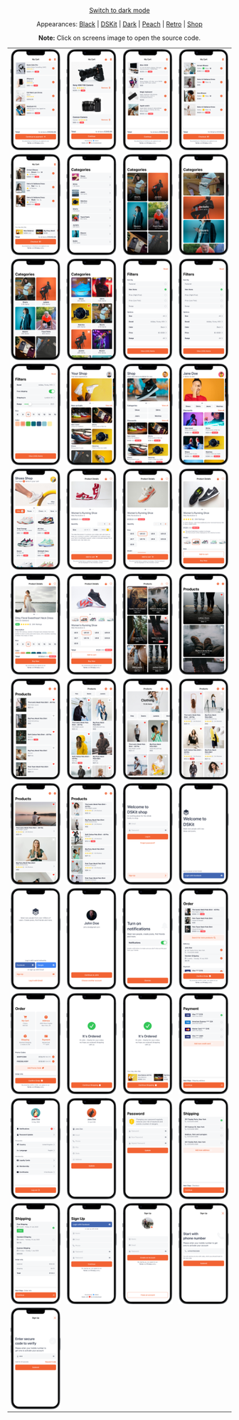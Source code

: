 <p align='center'><a href="ScreensGallery_Orange_dark.md">Switch to dark mode</a></p>
<p align='center'>Appearances:
<a href="ScreensGallery_Black_light.md">Black</a> | <a href="ScreensGallery_DSKit_light.md">DSKit</a> | <a href="ScreensGallery_Dark_light.md">Dark</a> | <a href="ScreensGallery_Peach_light.md">Peach</a> | <a href="ScreensGallery_Retro_light.md">Retro</a> | <a href="ScreensGallery_Shop_light.md">Shop</a>
</p>
<p align='center'><b>Note:</b> Click on screens image to open the source code.</p>
<table style="border-collapse: collapse; border: none;">
<tr>
<td><a href="DSKitExplorer/Screens/./CartScreen1.Orange_light.swift" target="_blank"><img src="Content/Screenshots/./CartScreen1.Orange_light_screenshot_framed.png" class="img-fluid rounded work-image" alt="CartScreen1.Orange_light_screenshot_framed.png"></a></td>
<td><a href="DSKitExplorer/Screens/./CartScreen2.Orange_light.swift" target="_blank"><img src="Content/Screenshots/./CartScreen2.Orange_light_screenshot_framed.png" class="img-fluid rounded work-image" alt="CartScreen2.Orange_light_screenshot_framed.png"></a></td>
<td><a href="DSKitExplorer/Screens/./CartScreen3.Orange_light.swift" target="_blank"><img src="Content/Screenshots/./CartScreen3.Orange_light_screenshot_framed.png" class="img-fluid rounded work-image" alt="CartScreen3.Orange_light_screenshot_framed.png"></a></td>
<td><a href="DSKitExplorer/Screens/./CartScreen4.Orange_light.swift" target="_blank"><img src="Content/Screenshots/./CartScreen4.Orange_light_screenshot_framed.png" class="img-fluid rounded work-image" alt="CartScreen4.Orange_light_screenshot_framed.png"></a></td>
</tr>
<tr>
<td><a href="DSKitExplorer/Screens/./CartScreen5.Orange_light.swift" target="_blank"><img src="Content/Screenshots/./CartScreen5.Orange_light_screenshot_framed.png" class="img-fluid rounded work-image" alt="CartScreen5.Orange_light_screenshot_framed.png"></a></td>
<td><a href="DSKitExplorer/Screens/./Categories1.Orange_light.swift" target="_blank"><img src="Content/Screenshots/./Categories1.Orange_light_screenshot_framed.png" class="img-fluid rounded work-image" alt="Categories1.Orange_light_screenshot_framed.png"></a></td>
<td><a href="DSKitExplorer/Screens/./Categories2.Orange_light.swift" target="_blank"><img src="Content/Screenshots/./Categories2.Orange_light_screenshot_framed.png" class="img-fluid rounded work-image" alt="Categories2.Orange_light_screenshot_framed.png"></a></td>
<td><a href="DSKitExplorer/Screens/./Categories3.Orange_light.swift" target="_blank"><img src="Content/Screenshots/./Categories3.Orange_light_screenshot_framed.png" class="img-fluid rounded work-image" alt="Categories3.Orange_light_screenshot_framed.png"></a></td>
</tr>
<tr>
<td><a href="DSKitExplorer/Screens/./Categories4.Orange_light.swift" target="_blank"><img src="Content/Screenshots/./Categories4.Orange_light_screenshot_framed.png" class="img-fluid rounded work-image" alt="Categories4.Orange_light_screenshot_framed.png"></a></td>
<td><a href="DSKitExplorer/Screens/./Categories5.Orange_light.swift" target="_blank"><img src="Content/Screenshots/./Categories5.Orange_light_screenshot_framed.png" class="img-fluid rounded work-image" alt="Categories5.Orange_light_screenshot_framed.png"></a></td>
<td><a href="DSKitExplorer/Screens/./Filters1.Orange_light.swift" target="_blank"><img src="Content/Screenshots/./Filters1.Orange_light_screenshot_framed.png" class="img-fluid rounded work-image" alt="Filters1.Orange_light_screenshot_framed.png"></a></td>
<td><a href="DSKitExplorer/Screens/./Filters2.Orange_light.swift" target="_blank"><img src="Content/Screenshots/./Filters2.Orange_light_screenshot_framed.png" class="img-fluid rounded work-image" alt="Filters2.Orange_light_screenshot_framed.png"></a></td>
</tr>
<tr>
<td><a href="DSKitExplorer/Screens/./Filters3.Orange_light.swift" target="_blank"><img src="Content/Screenshots/./Filters3.Orange_light_screenshot_framed.png" class="img-fluid rounded work-image" alt="Filters3.Orange_light_screenshot_framed.png"></a></td>
<td><a href="DSKitExplorer/Screens/./HomeScreen1.Orange_light.swift" target="_blank"><img src="Content/Screenshots/./HomeScreen1.Orange_light_screenshot_framed.png" class="img-fluid rounded work-image" alt="HomeScreen1.Orange_light_screenshot_framed.png"></a></td>
<td><a href="DSKitExplorer/Screens/./HomeScreen2.Orange_light.swift" target="_blank"><img src="Content/Screenshots/./HomeScreen2.Orange_light_screenshot_framed.png" class="img-fluid rounded work-image" alt="HomeScreen2.Orange_light_screenshot_framed.png"></a></td>
<td><a href="DSKitExplorer/Screens/./HomeScreen3.Orange_light.swift" target="_blank"><img src="Content/Screenshots/./HomeScreen3.Orange_light_screenshot_framed.png" class="img-fluid rounded work-image" alt="HomeScreen3.Orange_light_screenshot_framed.png"></a></td>
</tr>
<tr>
<td><a href="DSKitExplorer/Screens/./HomeScreen4.Orange_light.swift" target="_blank"><img src="Content/Screenshots/./HomeScreen4.Orange_light_screenshot_framed.png" class="img-fluid rounded work-image" alt="HomeScreen4.Orange_light_screenshot_framed.png"></a></td>
<td><a href="DSKitExplorer/Screens/./ItemDetails1.Orange_light.swift" target="_blank"><img src="Content/Screenshots/./ItemDetails1.Orange_light_screenshot_framed.png" class="img-fluid rounded work-image" alt="ItemDetails1.Orange_light_screenshot_framed.png"></a></td>
<td><a href="DSKitExplorer/Screens/./ItemDetails2.Orange_light.swift" target="_blank"><img src="Content/Screenshots/./ItemDetails2.Orange_light_screenshot_framed.png" class="img-fluid rounded work-image" alt="ItemDetails2.Orange_light_screenshot_framed.png"></a></td>
<td><a href="DSKitExplorer/Screens/./ItemDetails3.Orange_light.swift" target="_blank"><img src="Content/Screenshots/./ItemDetails3.Orange_light_screenshot_framed.png" class="img-fluid rounded work-image" alt="ItemDetails3.Orange_light_screenshot_framed.png"></a></td>
</tr>
<tr>
<td><a href="DSKitExplorer/Screens/./ItemDetails4.Orange_light.swift" target="_blank"><img src="Content/Screenshots/./ItemDetails4.Orange_light_screenshot_framed.png" class="img-fluid rounded work-image" alt="ItemDetails4.Orange_light_screenshot_framed.png"></a></td>
<td><a href="DSKitExplorer/Screens/./ItemDetails5.Orange_light.swift" target="_blank"><img src="Content/Screenshots/./ItemDetails5.Orange_light_screenshot_framed.png" class="img-fluid rounded work-image" alt="ItemDetails5.Orange_light_screenshot_framed.png"></a></td>
<td><a href="DSKitExplorer/Screens/./Items1.Orange_light.swift" target="_blank"><img src="Content/Screenshots/./Items1.Orange_light_screenshot_framed.png" class="img-fluid rounded work-image" alt="Items1.Orange_light_screenshot_framed.png"></a></td>
<td><a href="DSKitExplorer/Screens/./Items2.Orange_light.swift" target="_blank"><img src="Content/Screenshots/./Items2.Orange_light_screenshot_framed.png" class="img-fluid rounded work-image" alt="Items2.Orange_light_screenshot_framed.png"></a></td>
</tr>
<tr>
<td><a href="DSKitExplorer/Screens/./Items3.Orange_light.swift" target="_blank"><img src="Content/Screenshots/./Items3.Orange_light_screenshot_framed.png" class="img-fluid rounded work-image" alt="Items3.Orange_light_screenshot_framed.png"></a></td>
<td><a href="DSKitExplorer/Screens/./Items4.Orange_light.swift" target="_blank"><img src="Content/Screenshots/./Items4.Orange_light_screenshot_framed.png" class="img-fluid rounded work-image" alt="Items4.Orange_light_screenshot_framed.png"></a></td>
<td><a href="DSKitExplorer/Screens/./Items5.Orange_light.swift" target="_blank"><img src="Content/Screenshots/./Items5.Orange_light_screenshot_framed.png" class="img-fluid rounded work-image" alt="Items5.Orange_light_screenshot_framed.png"></a></td>
<td><a href="DSKitExplorer/Screens/./Items6.Orange_light.swift" target="_blank"><img src="Content/Screenshots/./Items6.Orange_light_screenshot_framed.png" class="img-fluid rounded work-image" alt="Items6.Orange_light_screenshot_framed.png"></a></td>
</tr>
<tr>
<td><a href="DSKitExplorer/Screens/./Items7.Orange_light.swift" target="_blank"><img src="Content/Screenshots/./Items7.Orange_light_screenshot_framed.png" class="img-fluid rounded work-image" alt="Items7.Orange_light_screenshot_framed.png"></a></td>
<td><a href="DSKitExplorer/Screens/./Items8.Orange_light.swift" target="_blank"><img src="Content/Screenshots/./Items8.Orange_light_screenshot_framed.png" class="img-fluid rounded work-image" alt="Items8.Orange_light_screenshot_framed.png"></a></td>
<td><a href="DSKitExplorer/Screens/./LogInScreen1.Orange_light.swift" target="_blank"><img src="Content/Screenshots/./LogInScreen1.Orange_light_screenshot_framed.png" class="img-fluid rounded work-image" alt="LogInScreen1.Orange_light_screenshot_framed.png"></a></td>
<td><a href="DSKitExplorer/Screens/./LogInScreen2.Orange_light.swift" target="_blank"><img src="Content/Screenshots/./LogInScreen2.Orange_light_screenshot_framed.png" class="img-fluid rounded work-image" alt="LogInScreen2.Orange_light_screenshot_framed.png"></a></td>
</tr>
<tr>
<td><a href="DSKitExplorer/Screens/./LogInScreen3.Orange_light.swift" target="_blank"><img src="Content/Screenshots/./LogInScreen3.Orange_light_screenshot_framed.png" class="img-fluid rounded work-image" alt="LogInScreen3.Orange_light_screenshot_framed.png"></a></td>
<td><a href="DSKitExplorer/Screens/./LogInScreen4.Orange_light.swift" target="_blank"><img src="Content/Screenshots/./LogInScreen4.Orange_light_screenshot_framed.png" class="img-fluid rounded work-image" alt="LogInScreen4.Orange_light_screenshot_framed.png"></a></td>
<td><a href="DSKitExplorer/Screens/./NotificationsScreen1.Orange_light.swift" target="_blank"><img src="Content/Screenshots/./NotificationsScreen1.Orange_light_screenshot_framed.png" class="img-fluid rounded work-image" alt="NotificationsScreen1.Orange_light_screenshot_framed.png"></a></td>
<td><a href="DSKitExplorer/Screens/./Order1.Orange_light.swift" target="_blank"><img src="Content/Screenshots/./Order1.Orange_light_screenshot_framed.png" class="img-fluid rounded work-image" alt="Order1.Orange_light_screenshot_framed.png"></a></td>
</tr>
<tr>
<td><a href="DSKitExplorer/Screens/./Order2.Orange_light.swift" target="_blank"><img src="Content/Screenshots/./Order2.Orange_light_screenshot_framed.png" class="img-fluid rounded work-image" alt="Order2.Orange_light_screenshot_framed.png"></a></td>
<td><a href="DSKitExplorer/Screens/./Order3.Orange_light.swift" target="_blank"><img src="Content/Screenshots/./Order3.Orange_light_screenshot_framed.png" class="img-fluid rounded work-image" alt="Order3.Orange_light_screenshot_framed.png"></a></td>
<td><a href="DSKitExplorer/Screens/./Order4.Orange_light.swift" target="_blank"><img src="Content/Screenshots/./Order4.Orange_light_screenshot_framed.png" class="img-fluid rounded work-image" alt="Order4.Orange_light_screenshot_framed.png"></a></td>
<td><a href="DSKitExplorer/Screens/./Payment1.Orange_light.swift" target="_blank"><img src="Content/Screenshots/./Payment1.Orange_light_screenshot_framed.png" class="img-fluid rounded work-image" alt="Payment1.Orange_light_screenshot_framed.png"></a></td>
</tr>
<tr>
<td><a href="DSKitExplorer/Screens/./ProfileScreen1.Orange_light.swift" target="_blank"><img src="Content/Screenshots/./ProfileScreen1.Orange_light_screenshot_framed.png" class="img-fluid rounded work-image" alt="ProfileScreen1.Orange_light_screenshot_framed.png"></a></td>
<td><a href="DSKitExplorer/Screens/./ProfileScreen2.Orange_light.swift" target="_blank"><img src="Content/Screenshots/./ProfileScreen2.Orange_light_screenshot_framed.png" class="img-fluid rounded work-image" alt="ProfileScreen2.Orange_light_screenshot_framed.png"></a></td>
<td><a href="DSKitExplorer/Screens/./ProfileScreen3.Orange_light.swift" target="_blank"><img src="Content/Screenshots/./ProfileScreen3.Orange_light_screenshot_framed.png" class="img-fluid rounded work-image" alt="ProfileScreen3.Orange_light_screenshot_framed.png"></a></td>
<td><a href="DSKitExplorer/Screens/./Shipping1.Orange_light.swift" target="_blank"><img src="Content/Screenshots/./Shipping1.Orange_light_screenshot_framed.png" class="img-fluid rounded work-image" alt="Shipping1.Orange_light_screenshot_framed.png"></a></td>
</tr>
<tr>
<td><a href="DSKitExplorer/Screens/./Shipping2.Orange_light.swift" target="_blank"><img src="Content/Screenshots/./Shipping2.Orange_light_screenshot_framed.png" class="img-fluid rounded work-image" alt="Shipping2.Orange_light_screenshot_framed.png"></a></td>
<td><a href="DSKitExplorer/Screens/./SignUpScreen1.Orange_light.swift" target="_blank"><img src="Content/Screenshots/./SignUpScreen1.Orange_light_screenshot_framed.png" class="img-fluid rounded work-image" alt="SignUpScreen1.Orange_light_screenshot_framed.png"></a></td>
<td><a href="DSKitExplorer/Screens/./SignUpScreen2.Orange_light.swift" target="_blank"><img src="Content/Screenshots/./SignUpScreen2.Orange_light_screenshot_framed.png" class="img-fluid rounded work-image" alt="SignUpScreen2.Orange_light_screenshot_framed.png"></a></td>
<td><a href="DSKitExplorer/Screens/./SignUpScreen3.Orange_light.swift" target="_blank"><img src="Content/Screenshots/./SignUpScreen3.Orange_light_screenshot_framed.png" class="img-fluid rounded work-image" alt="SignUpScreen3.Orange_light_screenshot_framed.png"></a></td>
</tr>
<tr>
<td><a href="DSKitExplorer/Screens/./SignUpScreen4.Orange_light.swift" target="_blank"><img src="Content/Screenshots/./SignUpScreen4.Orange_light_screenshot_framed.png" class="img-fluid rounded work-image" alt="SignUpScreen4.Orange_light_screenshot_framed.png"></a></td>
</tr>
</table>
